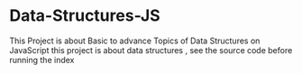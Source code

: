 # Data-Structures-JS
This Project is about Basic to advance Topics of Data Structures on JavaScript
this project is about data structures , see the source code before running the index
